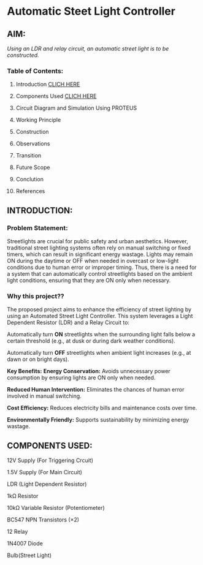 # Automatic Steet Light Controller
## AIM:
 _Using an LDR and relay circuit, an automatic street light is to be constructed._

### Table of Contents:
1. Introduction [CLICH HERE](#introduction)

2. Components Used [CLICH HERE](#components-used)

3. Circuit Diagram and Simulation Using PROTEUS

4. Working Principle
 
5. Construction

6. Observations

7. Transition

8. Future Scope

9. Conclution

10. References


## INTRODUCTION:
### Problem Statement:
Streetlights are crucial for public safety and urban aesthetics. However, traditional street lighting systems
 often rely on manual switching or fixed timers, which can result in significant energy wastage. 
 Lights may remain ON during the daytime or OFF when needed in overcast or low-light conditions due to human
 error or improper timing.
Thus, there is a need for a system that can automatically control streetlights based on the ambient
 light conditions, ensuring that they are ON only when necessary.
 
### Why this project??
The proposed project aims to enhance the efficiency of street
 lighting by using an Automated Street Light Controller. This system leverages a Light Dependent Resistor
 (LDR) and a Relay Circuit to:
 
Automatically turn __ON__ streetlights when the surrounding light falls below a certain threshold
 (e.g., at dusk or during dark weather conditions).

Automatically turn __OFF__ streetlights when ambient light increases (e.g., at dawn or on bright days).

__Key Benefits:__
__Energy Conservation:__ Avoids unnecessary power consumption by ensuring lights are ON only when needed.

__Reduced Human Intervention:__ Eliminates the chances of human error involved in manual switching.

__Cost Efficiency:__ Reduces electricity bills and maintenance costs over time.

__Environmentally Friendly:__ Supports sustainability by minimizing energy wastage.




## COMPONENTS USED:
12V Supply (For Triggering Crcuit)

1.5V Supply (For Main Circuit)

LDR (Light Dependent Resistor)

1kΩ Resistor

10kΩ Variable Resistor (Potentiometer)

BC547 NPN Transistors (×2)

12 Relay

1N4007 Diode

Bulb(Street Light)





